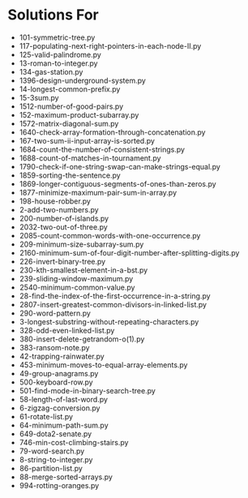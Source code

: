 # Solutions For

- 101-symmetric-tree.py
- 117-populating-next-right-pointers-in-each-node-II.py
- 125-valid-palindrome.py
- 13-roman-to-integer.py
- 134-gas-station.py
- 1396-design-underground-system.py
- 14-longest-common-prefix.py
- 15-3sum.py
- 1512-number-of-good-pairs.py
- 152-maximum-product-subarray.py
- 1572-matrix-diagonal-sum.py
- 1640-check-array-formation-through-concatenation.py
- 167-two-sum-ii-input-array-is-sorted.py
- 1684-count-the-number-of-consistent-strings.py
- 1688-count-of-matches-in-tournament.py
- 1790-check-if-one-string-swap-can-make-strings-equal.py
- 1859-sorting-the-sentence.py
- 1869-longer-contiguous-segments-of-ones-than-zeros.py
- 1877-minimize-maximum-pair-sum-in-array.py
- 198-house-robber.py
- 2-add-two-numbers.py
- 200-number-of-islands.py
- 2032-two-out-of-three.py
- 2085-count-common-words-with-one-occurrence.py
- 209-minimum-size-subarray-sum.py
- 2160-minimum-sum-of-four-digit-number-after-splitting-digits.py
- 226-invert-binary-tree.py
- 230-kth-smallest-element-in-a-bst.py
- 239-sliding-window-maximum.py
- 2540-minimum-common-value.py
- 28-find-the-index-of-the-first-occurrence-in-a-string.py
- 2807-insert-greatest-common-divisors-in-linked-list.py
- 290-word-pattern.py
- 3-longest-substring-without-repeating-characters.py
- 328-odd-even-linked-list.py
- 380-insert-delete-getrandom-o(1).py
- 383-ransom-note.py
- 42-trapping-rainwater.py
- 453-minimum-moves-to-equal-array-elements.py
- 49-group-anagrams.py
- 500-keyboard-row.py
- 501-find-mode-in-binary-search-tree.py
- 58-length-of-last-word.py
- 6-zigzag-conversion.py
- 61-rotate-list.py
- 64-minimum-path-sum.py
- 649-dota2-senate.py
- 746-min-cost-climbing-stairs.py
- 79-word-search.py
- 8-string-to-integer.py
- 86-partition-list.py
- 88-merge-sorted-arrays.py
- 994-rotting-oranges.py

